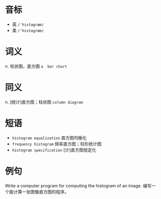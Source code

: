 # 音标

- 英 `/'histəgræm/`
- 美 `/'hɪstəɡræm/`

# 词义

n. 柱状图，直方图
`a  bar chart `

# 同义

n. [统计]直方图；柱状图
`column diagram`

# 短语

- `histogram equalization` 直方图均衡化
- `frequency histogram` 频率直方图；柱形统计图
- `histogram specification` [计]直方图规定化

# 例句

Write a computer program for computing the histogram of an image.
编写一个能计算一张图像直方图的程序。



